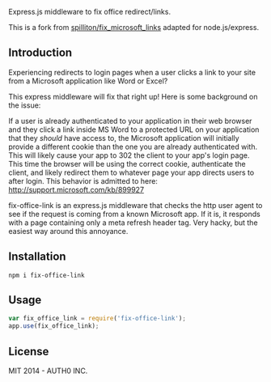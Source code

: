 Express.js middleware to fix office redirect/links.

This is a fork from [spilliton/fix_microsoft_links](https://raw.githubusercontent.com/spilliton/fix_microsoft_links) adapted for node.js/express.

## Introduction

Experiencing redirects to login pages when a user clicks a link to your site from a Microsoft application like Word or Excel?

This express middleware will fix that right up!  Here is some background on the issue:

If a user is already authenticated to your application in their web browser and they click a link inside MS Word to a protected URL on your application that they *should* have access to, the Microsoft application will initially provide a different cookie than the one you are already authenticated with.  This will likely cause your app to 302 the client to your app's login page.  This time the browser will be using the correct cookie, authenticate the client, and likely redirect them to whatever page your app directs users to after login.  This behavior is admitted to here: http://support.microsoft.com/kb/899927

fix-office-link is an express.js middleware that checks the http user agent to see if the request is coming from a known Microsoft app.  If it is, it responds with a page containing only a meta refresh header tag.  Very hacky, but the easiest way around this annoyance.

## Installation

```
npm i fix-office-link
```

## Usage

```javascript
var fix_office_link = require('fix-office-link');
app.use(fix_office_link);
```

## License

MIT 2014 - AUTH0 INC.